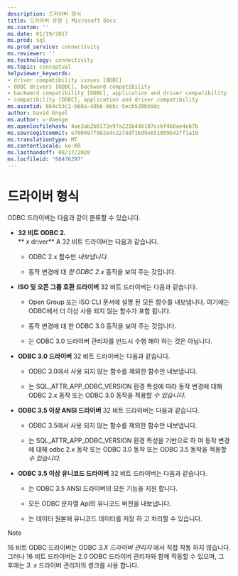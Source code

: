 ```yaml
---
description: 드라이버 형식
title: 드라이버 유형 | Microsoft Docs
ms.custom: ''
ms.date: 01/19/2017
ms.prod: sql
ms.prod_service: connectivity
ms.reviewer: ''
ms.technology: connectivity
ms.topic: conceptual
helpviewer_keywords:
- driver compatibility issues [ODBC]
- ODBC drivers [ODBC], backward compatibility
- backward compatibility [ODBC], application and driver compatibility
- compatibility [ODBC], application and driver compatibility
ms.assetid: 864c53c1-b68a-48b6-b6bc-5ecb520bb9dc
author: David-Engel
ms.author: v-daenge
ms.openlocfilehash: 4ae3ab2b0172e97a221b446107ccbf4b6ae4eb7b
ms.sourcegitcommit: e700497f962e4c2274df16d9e651059b42ff1a10
ms.translationtype: MT
ms.contentlocale: ko-KR
ms.lasthandoff: 08/17/2020
ms.locfileid: "88476297"
---
```

# <a name="types-of-drivers"></a>드라이버 형식
ODBC 드라이버는 다음과 같이 분류할 수 있습니다.  
  
-   **32 비트 ODBC 2.**  
     ** _x_ driver** A 32 비트 드라이버는 다음과 같습니다.  
  
    -   ODBC 2.x 함수만 *내보냅니다.*  
  
    -   동작 변경에 대 *한 ODBC 2.x* 동작을 보여 주는 것입니다.  
  
-   **ISO 및 오픈 그룹 호환 드라이버** 32 비트 드라이버는 다음과 같습니다.  
  
    -   Open Group 또는 ISO CLI 문서에 설명 된 모든 함수를 내보냅니다. 여기에는 ODBC에서 더 이상 사용 되지 않는 함수가 포함 됩니다.  
  
    -   동작 변경에 대 한 ODBC 3.0 동작을 보여 주는 것입니다.  
  
    -   는 ODBC 3.0 드라이버 관리자를 반드시 수행 해야 하는 것은 아닙니다.  
  
-   **ODBC 3.0 드라이버** 32 비트 드라이버는 다음과 같습니다.  
  
    -   ODBC 3.0에서 사용 되지 않는 함수를 제외한 함수만 내보냅니다.  
  
    -   는 SQL_ATTR_APP_ODBC_VERSION 환경 특성에 따라 동작 변경에 대해 ODBC 2.x 동작 또는 ODBC 3.0 동작을 적용할 *수 있습니다.*  
  
-   **ODBC 3.5 이상 ANSI 드라이버** 32 비트 드라이버는 다음과 같습니다.  
  
    -   ODBC 3.5에서 사용 되지 않는 함수를 제외한 함수만 내보냅니다.  
  
    -   는 SQL_ATTR_APP_ODBC_VERSION 환경 특성을 기반으로 하 여 동작 변경에 대해 odbc 2.x 동작 또는 ODBC 3.0 동작 또는 ODBC 3.5 동작을 적용할 *수 있습니다.*  
  
-   **ODBC 3.5 이상 유니코드 드라이버** 32 비트 드라이버는 다음과 같습니다.  
  
    -   는 ODBC 3.5 ANSI 드라이버의 모든 기능을 지원 합니다.  
  
    -   모든 ODBC 문자열 Api의 유니코드 버전을 내보냅니다.  
  
    -   는 데이터 원본에 유니코드 데이터를 저장 하 고 처리할 수 있습니다.  
  
> [!NOTE]  
>  16 비트 ODBC 드라이버는 ODBC *3.X 드라이버 관리자* 에서 직접 작동 하지 않습니다. 그러나 16 비트 드라이버는 2.0 ODBC 드라이버 관리자와 함께 작동할 수 있으며, 그 후에는 *3. x* 드라이버 관리자의 썽크를 사용 합니다.
